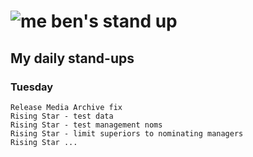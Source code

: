 # ![me](https://avatars2.githubusercontent.com/u/5232044?s=50&v=4) ben's stand up

## My daily stand-ups
 
### Tuesday

    Release Media Archive fix
    Rising Star - test data
    Rising Star - test management noms
    Rising Star - limit superiors to nominating managers
    Rising Star ...
